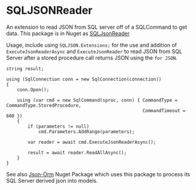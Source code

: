 # SQLJSONReader
An extension to read JSON from SQL server off of a SQLCommand to get data. This package is in Nuget as [SQLJsonReader](https://www.nuget.org/packages/SQLJSONReader/)

Usage, include using `SQLJSON.Extensions;` for the use and addition of `ExecuteJsonReaderAsync` and `ExecuteJsonReader` to read JSON 
from SQL Server after a stored procedure call returns JSON using the `for JSON`.

```
string result;

using (SqlConnection conn = new SqlConnection(connection))
{
    conn.Open();

    using (var cmd = new SqlCommand(sproc, conn) { CommandType = CommandType.StoredProcedure, 
                                                   CommandTimeout = 600 })
    {
        if (parameters != null)
            cmd.Parameters.AddRange(parameters);

        var reader = await cmd.ExecuteJsonReaderAsync();

        result = await reader.ReadAllAsync();
    }
}
```

See also [Json-Orm](https://www.nuget.org/packages/JSON-ORM/) Nuget Package which uses this package to process its SQL Server derived json into models.

